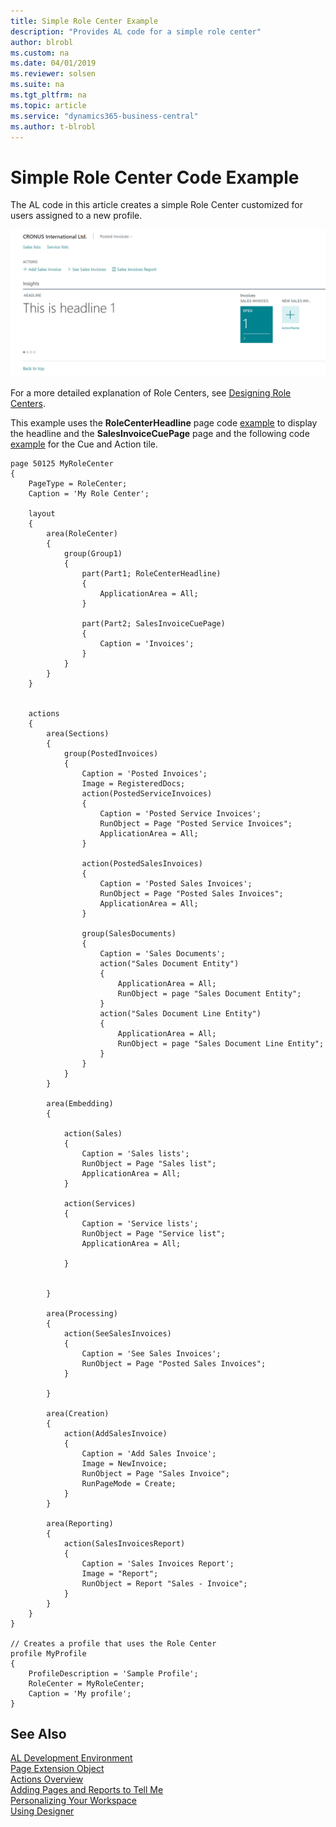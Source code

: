 ```yaml
---
title: Simple Role Center Example
description: "Provides AL code for a simple role center"
author: blrobl
ms.custom: na
ms.date: 04/01/2019
ms.reviewer: solsen
ms.suite: na
ms.tgt_pltfrm: na
ms.topic: article
ms.service: "dynamics365-business-central"
ms.author: t-blrobl
---
```


# Simple Role Center Code Example

The AL code in this article creates a simple Role Center customized for users assigned to a new profile. 

![Role Center example](media/sample-role-center.png "Role Center example")

For a more detailed explanation of Role Centers, see [Designing Role Centers](devenv-designing-role-centers.md).

This example uses the **RoleCenterHeadline** page code [example](devenv-create-role-center-headline.md) to display the headline and the **SalesInvoiceCuePage** page and the following code [example](devenv-cues-action-tiles.md) for the Cue and Action tile.

```
page 50125 MyRoleCenter
{
    PageType = RoleCenter;
    Caption = 'My Role Center';

    layout
    {
        area(RoleCenter)
        {
            group(Group1)
            {
                part(Part1; RoleCenterHeadline)
                {
                    ApplicationArea = All;
                }

                part(Part2; SalesInvoiceCuePage)
                {
                    Caption = 'Invoices';
                }
            }
        }
    }


    actions
    {
        area(Sections)
        {
            group(PostedInvoices)
            {
                Caption = 'Posted Invoices';
                Image = RegisteredDocs;
                action(PostedServiceInvoices)
                {
                    Caption = 'Posted Service Invoices';
                    RunObject = Page "Posted Service Invoices";
                    ApplicationArea = All;
                }

                action(PostedSalesInvoices)
                {
                    Caption = 'Posted Sales Invoices';
                    RunObject = Page "Posted Sales Invoices";
                    ApplicationArea = All;
                }

                group(SalesDocuments)
                {
                    Caption = 'Sales Documents';
                    action("Sales Document Entity")
                    {
                        ApplicationArea = All;
                        RunObject = page "Sales Document Entity";
                    }
                    action("Sales Document Line Entity")
                    {
                        ApplicationArea = All;
                        RunObject = page "Sales Document Line Entity";
                    }
                }
            }
        }

        area(Embedding)
        {

            action(Sales)
            {
                Caption = 'Sales lists';
                RunObject = Page "Sales list";
                ApplicationArea = All;
            }

            action(Services)
            {
                Caption = 'Service lists';
                RunObject = Page "Service list";
                ApplicationArea = All;

            }


        }

        area(Processing)
        {
            action(SeeSalesInvoices)
            {
                Caption = 'See Sales Invoices';
                RunObject = Page "Posted Sales Invoices";
            }

        }

        area(Creation)
        {
            action(AddSalesInvoice)
            {
                Caption = 'Add Sales Invoice';
                Image = NewInvoice;
                RunObject = Page "Sales Invoice";
                RunPageMode = Create;
            }
        }

        area(Reporting)
        {
            action(SalesInvoicesReport)
            {
                Caption = 'Sales Invoices Report';
                Image = "Report";
                RunObject = Report "Sales - Invoice";
            }
        }
    }
}

// Creates a profile that uses the Role Center
profile MyProfile
{
    ProfileDescription = 'Sample Profile';
    RoleCenter = MyRoleCenter;
    Caption = 'My profile';
}

```

## See Also
[AL Development Environment](devenv-reference-overview.md)  
[Page Extension Object](devenv-page-ext-object.md)  
[Actions Overview](devenv-actions-overview.md)  
[Adding Pages and Reports to Tell Me](devenv-al-menusuite-functionality.md)  
[Personalizing Your Workspace](https://docs.microsoft.com/en-us/dynamics365/business-central/ui-personalization-user)  
[Using Designer](devenv-inclient-designer.md) 